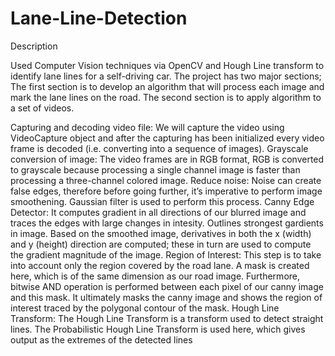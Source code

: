 # Lane-Line-Detection
Description

Used Computer Vision techniques via OpenCV and Hough Line transform to identify lane lines for a self-driving car. The project has two major sections; The first section is to develop an algorithm that will process each image and mark the lane lines on the road. The second section is to apply algorithm to a set of videos.

Capturing and decoding video file: We will capture the video using VideoCapture object and after the capturing has been initialized every video frame is decoded (i.e. converting into a sequence of images).
Grayscale conversion of image: The video frames are in RGB format, RGB is converted to grayscale because processing a single channel image is faster than processing a three-channel colored image.
Reduce noise: Noise can create false edges, therefore before going further, it’s imperative to perform image smoothening. Gaussian filter is used to perform this process.
Canny Edge Detector: It computes gradient in all directions of our blurred image and traces the edges with large changes in intesity. Outlines strongest gardients in image. Based on the smoothed image, derivatives in both the x (width) and y (height) direction are computed; these in turn are used to compute the gradient magnitude of the image.
Region of Interest: This step is to take into account only the region covered by the road lane. A mask is created here, which is of the same dimension as our road image. Furthermore, bitwise AND operation is performed between each pixel of our canny image and this mask. It ultimately masks the canny image and shows the region of interest traced by the polygonal contour of the mask.
Hough Line Transform: The Hough Line Transform is a transform used to detect straight lines. The Probabilistic Hough Line Transform is used here, which gives output as the extremes of the detected lines